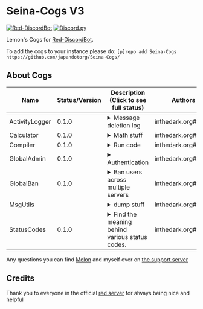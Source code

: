 # Seina-Cogs V3
[![Red-DiscordBot](https://img.shields.io/badge/Red--DiscordBot-V3-red.svg)](https://github.com/Cog-Creators/Red-DiscordBot) [![Discord.py](https://img.shields.io/badge/Discord.py-rewrite-blue.svg)](https://github.com/Rapptz/discord.py/tree/rewrite)

Lemon's Cogs for [Red-DiscordBot](https://github.com/Cog-Creators/Red-DiscordBot/tree/V3/develop).

To add the cogs to your instance please do: `[p]repo add Seina-Cogs https://github.com/japandotorg/Seina-Cogs/`

## About Cogs
| Name        | Status/Version   | Description (Click to see full status)                                                                                           | Authors                                     |
|-------------|------------------|----------------------------------------------------------------------------------------------------------------------------------|---------------------------------------------|
| ActivityLogger | 0.1.0         | <details><summary>Message deletion log</summary>Stores message edits and deletions.</details>                                    | inthedark.org#0666 |
| Calculator  | 0.1.0            | <details><summary>Math stuff</summary>Math stuff</details>                                                                       | inthedark.org#0666                          |
| Compiler    | 0.1.0            | <details><summary>Run code</summary>Run code using the TIO api.</details>                                                        | inthedark.org#0666                          |
| GlobalAdmin | 0.1.0            | <details><summary>Authentication</summary>Set up authentication for admins for other cogs via tsutils.</details>                 | inthedark.org#0666                          |
| GlobalBan   | 0.1.0            | <details><summary>Ban users across multiple servers</summary>Allows bot owners to make global bans across servers.</details>     | inthedark.org#0666                          |
| MsgUtils    |                  | <details><summary>dump stuff</summary>Useful message utilities.</details>                                                        | inthedark.org#0666                          |
| StatusCodes | 0.1.0            | <details><summary>Find the meaning behind various status codes.</summary>Find the meaning behind various status codes.</details> | inthedark.org#0666                          |

Any questions you can find [Melon](https://discord.com/oauth2/authorize?client_id=808706062013825036&scope=bot&permissions=1099511627767%20applications.commands) and myself over on [the support server](https://discord.gg/mXfYuMy92r)

## Credits
Thank you to everyone in the official [red server](https://discord.gg/red) for always being nice and helpful
